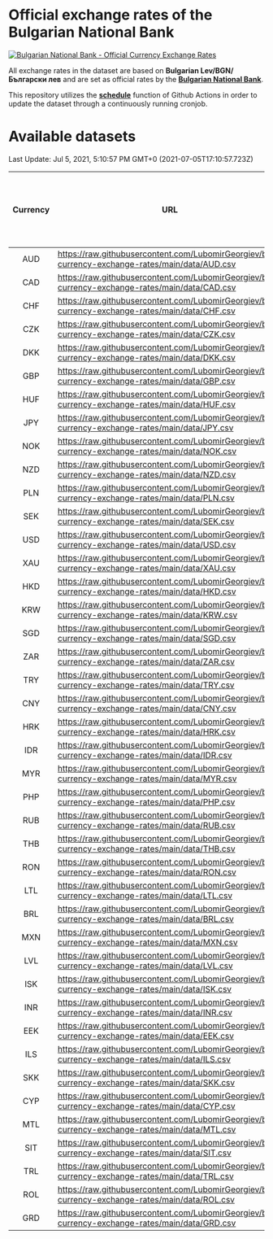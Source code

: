 # Official exchange rates of the Bulgarian National Bank

[![Bulgarian National Bank - Official Currency Exchange Rates](https://github.com/LubomirGeorgiev/bnb-currency-exchange-rates/actions/workflows/update-rates.yml/badge.svg?branch=main)](https://github.com/LubomirGeorgiev/bnb-currency-exchange-rates/actions/workflows/update-rates.yml)

All exchange rates in the dataset are based on **Bulgarian Lev/BGN/Български лев** and are set as official rates by the [**Bulgarian National Bank**](https://www.bnb.bg/Statistics/StExternalSector/StExchangeRates/StERForeignCurrencies/index.htm?toLang=_EN).

This repository utilizes the [**schedule**](https://docs.github.com/en/actions/reference/events-that-trigger-workflows) function of Github Actions in order to update the dataset through a continuously running cronjob.

# Available datasets

<!-- START LINKS (DO NOT EVER FU*ING DELETE THIS COMMENT FOR THE LOVE OF YOUR LIFE!!! IF YOU ARE CURIOS HOW IT WORKS, YOU CAN HAVE A LOOK AT ./src/updateReadme.ts) -->

Last Update: Jul 5, 2021, 5:10:57 PM GMT+0 (2021-07-05T17:10:57.723Z)

| Currency | URL                                                                                             | Number of records | Number of missing days that were filled in |
| :------: | ----------------------------------------------------------------------------------------------- | :---------------: | :----------------------------------------: |
|   AUD    | https://raw.githubusercontent.com/LubomirGeorgiev/bnb-currency-exchange-rates/main/data/AUD.csv |       7952        |                    2459                    |
|   CAD    | https://raw.githubusercontent.com/LubomirGeorgiev/bnb-currency-exchange-rates/main/data/CAD.csv |       7952        |                    2459                    |
|   CHF    | https://raw.githubusercontent.com/LubomirGeorgiev/bnb-currency-exchange-rates/main/data/CHF.csv |       7952        |                    2459                    |
|   CZK    | https://raw.githubusercontent.com/LubomirGeorgiev/bnb-currency-exchange-rates/main/data/CZK.csv |       7952        |                    2459                    |
|   DKK    | https://raw.githubusercontent.com/LubomirGeorgiev/bnb-currency-exchange-rates/main/data/DKK.csv |       7952        |                    2459                    |
|   GBP    | https://raw.githubusercontent.com/LubomirGeorgiev/bnb-currency-exchange-rates/main/data/GBP.csv |       7952        |                    2459                    |
|   HUF    | https://raw.githubusercontent.com/LubomirGeorgiev/bnb-currency-exchange-rates/main/data/HUF.csv |       7952        |                    2459                    |
|   JPY    | https://raw.githubusercontent.com/LubomirGeorgiev/bnb-currency-exchange-rates/main/data/JPY.csv |       7952        |                    2459                    |
|   NOK    | https://raw.githubusercontent.com/LubomirGeorgiev/bnb-currency-exchange-rates/main/data/NOK.csv |       7952        |                    2459                    |
|   NZD    | https://raw.githubusercontent.com/LubomirGeorgiev/bnb-currency-exchange-rates/main/data/NZD.csv |       7952        |                    2459                    |
|   PLN    | https://raw.githubusercontent.com/LubomirGeorgiev/bnb-currency-exchange-rates/main/data/PLN.csv |       7952        |                    2459                    |
|   SEK    | https://raw.githubusercontent.com/LubomirGeorgiev/bnb-currency-exchange-rates/main/data/SEK.csv |       7952        |                    2459                    |
|   USD    | https://raw.githubusercontent.com/LubomirGeorgiev/bnb-currency-exchange-rates/main/data/USD.csv |       7952        |                    2459                    |
|   XAU    | https://raw.githubusercontent.com/LubomirGeorgiev/bnb-currency-exchange-rates/main/data/XAU.csv |       7952        |                    2461                    |
|   HKD    | https://raw.githubusercontent.com/LubomirGeorgiev/bnb-currency-exchange-rates/main/data/HKD.csv |       7652        |                    2370                    |
|   KRW    | https://raw.githubusercontent.com/LubomirGeorgiev/bnb-currency-exchange-rates/main/data/KRW.csv |       7652        |                    2370                    |
|   SGD    | https://raw.githubusercontent.com/LubomirGeorgiev/bnb-currency-exchange-rates/main/data/SGD.csv |       7652        |                    2370                    |
|   ZAR    | https://raw.githubusercontent.com/LubomirGeorgiev/bnb-currency-exchange-rates/main/data/ZAR.csv |       7652        |                    2370                    |
|   TRY    | https://raw.githubusercontent.com/LubomirGeorgiev/bnb-currency-exchange-rates/main/data/TRY.csv |       6132        |                    1898                    |
|   CNY    | https://raw.githubusercontent.com/LubomirGeorgiev/bnb-currency-exchange-rates/main/data/CNY.csv |       6014        |                    1864                    |
|   HRK    | https://raw.githubusercontent.com/LubomirGeorgiev/bnb-currency-exchange-rates/main/data/HRK.csv |       6014        |                    1864                    |
|   IDR    | https://raw.githubusercontent.com/LubomirGeorgiev/bnb-currency-exchange-rates/main/data/IDR.csv |       6014        |                    1864                    |
|   MYR    | https://raw.githubusercontent.com/LubomirGeorgiev/bnb-currency-exchange-rates/main/data/MYR.csv |       6014        |                    1864                    |
|   PHP    | https://raw.githubusercontent.com/LubomirGeorgiev/bnb-currency-exchange-rates/main/data/PHP.csv |       6014        |                    1864                    |
|   RUB    | https://raw.githubusercontent.com/LubomirGeorgiev/bnb-currency-exchange-rates/main/data/RUB.csv |       6014        |                    1864                    |
|   THB    | https://raw.githubusercontent.com/LubomirGeorgiev/bnb-currency-exchange-rates/main/data/THB.csv |       6014        |                    1864                    |
|   RON    | https://raw.githubusercontent.com/LubomirGeorgiev/bnb-currency-exchange-rates/main/data/RON.csv |       5955        |                    1846                    |
|   LTL    | https://raw.githubusercontent.com/LubomirGeorgiev/bnb-currency-exchange-rates/main/data/LTL.csv |       5281        |                    1624                    |
|   BRL    | https://raw.githubusercontent.com/LubomirGeorgiev/bnb-currency-exchange-rates/main/data/BRL.csv |       5044        |                    1567                    |
|   MXN    | https://raw.githubusercontent.com/LubomirGeorgiev/bnb-currency-exchange-rates/main/data/MXN.csv |       5044        |                    1567                    |
|   LVL    | https://raw.githubusercontent.com/LubomirGeorgiev/bnb-currency-exchange-rates/main/data/LVL.csv |       4918        |                    1512                    |
|   ISK    | https://raw.githubusercontent.com/LubomirGeorgiev/bnb-currency-exchange-rates/main/data/ISK.csv |       4826        |                    1497                    |
|   INR    | https://raw.githubusercontent.com/LubomirGeorgiev/bnb-currency-exchange-rates/main/data/INR.csv |       4675        |                    1451                    |
|   EEK    | https://raw.githubusercontent.com/LubomirGeorgiev/bnb-currency-exchange-rates/main/data/EEK.csv |       4000        |                    1226                    |
|   ILS    | https://raw.githubusercontent.com/LubomirGeorgiev/bnb-currency-exchange-rates/main/data/ILS.csv |       3949        |                    1230                    |
|   SKK    | https://raw.githubusercontent.com/LubomirGeorgiev/bnb-currency-exchange-rates/main/data/SKK.csv |       2972        |                    914                     |
|   CYP    | https://raw.githubusercontent.com/LubomirGeorgiev/bnb-currency-exchange-rates/main/data/CYP.csv |       2904        |                    888                     |
|   MTL    | https://raw.githubusercontent.com/LubomirGeorgiev/bnb-currency-exchange-rates/main/data/MTL.csv |       2604        |                    799                     |
|   SIT    | https://raw.githubusercontent.com/LubomirGeorgiev/bnb-currency-exchange-rates/main/data/SIT.csv |       2543        |                    779                     |
|   TRL    | https://raw.githubusercontent.com/LubomirGeorgiev/bnb-currency-exchange-rates/main/data/TRL.csv |       1818        |                    559                     |
|   ROL    | https://raw.githubusercontent.com/LubomirGeorgiev/bnb-currency-exchange-rates/main/data/ROL.csv |       1697        |                    524                     |
|   GRD    | https://raw.githubusercontent.com/LubomirGeorgiev/bnb-currency-exchange-rates/main/data/GRD.csv |        359        |                    107                     |

<!-- END LINKS (DO NOT EVER FU*ING DELETE THIS COMMENT FOR THE LOVE OF YOUR LIFE!!! IF YOU ARE CURIOS HOW IT WORKS, YOU CAN HAVE A LOOK AT ./src/updateReadme.ts) -->
